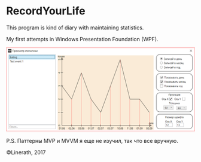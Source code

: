 # RecordYourLife

This program is kind of diary with maintaining statistics. 

My first attempts in Windows Presentation Foundation (WPF).

![alt text](Images/screenshot1.png)

P.S. Паттерны MVP и MVVM я еще не изучил, так что все вручную.

©Linerath, 2017

